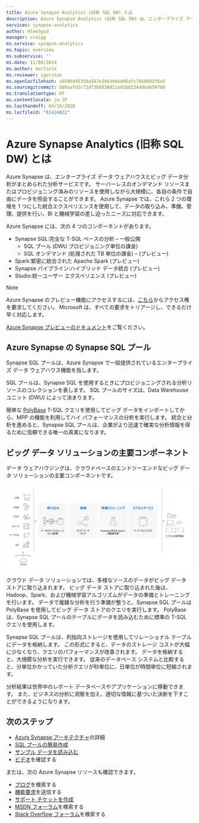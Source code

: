 ```yaml
---
title: Azure Synapse Analytics (旧称 SQL DW) とは
description: Azure Synapse Analytics (旧称 SQL DW) は、エンタープライズ データ ウェアハウスとビッグ データの分析を同時に備えた無制限の分析サービスです。
services: synapse-analytics
author: mlee3gsd
manager: craigg
ms.service: synapse-analytics
ms.topic: overview
ms.subservice: ''
ms.date: 11/04/2019
ms.author: martinle
ms.reviewer: igorstan
ms.openlocfilehash: a9506d45350a567e3643b6edd6afc7668662f6e5
ms.sourcegitcommit: b80aafd2c71d7366838811e92bd234ddbab507b6
ms.translationtype: HT
ms.contentlocale: ja-JP
ms.lasthandoff: 04/16/2020
ms.locfileid: "81416022"
---
```

# <a name="what-is-azure-synapse-analytics-formerly-sql-dw"></a>Azure Synapse Analytics (旧称 SQL DW) とは

Azure Synapse は、エンタープライズ データ ウェアハウスとビッグ データ分析がまとめられた分析サービスです。 サーバーレスのオンデマンド リソースまたはプロビジョニング済みのリソースを使用しながら大規模に、各自の条件で自由にデータを照会することができます。 Azure Synapse では、これら 2 つの環境を 1 つにした統合エクスペリエンスを使用して、データの取り込み、準備、管理、提供を行い、BI と機械学習の差し迫ったニーズに対応できます。

Azure Synapse には、次の 4 つのコンポーネントがあります。

- Synapse SQL:完全な T-SQL ベースの分析 – 一般公開
  - SQL プール (DWU プロビジョニング単位の課金)
  - SQL オンデマンド (処理された TB 単位の課金) – (プレビュー)
- Spark:緊密に統合された Apache Spark (プレビュー)
- Synapse パイプライン:ハイブリッド データ統合 (プレビュー)
- Studio:統一ユーザー エクスペリエンス  (プレビュー)

> [!NOTE]
> Azure Synapse のプレビュー機能にアクセスするには、[こちら](https://aka.ms/synapsepreview)からアクセス権を要求してください。 Microsoft は、すべての要求をトリアージし、できるだけ早く対応します。
>
> [Azure Synapse プレビューのドキュメント](../overview-what-is.md)をご覧ください。

## <a name="synapse-sql-pool-in-azure-synapse"></a>Azure Synapse の Synapse SQL プール

Synapse SQL プールは、Azure Synapse で一般提供されているエンタープライズ データ ウェアハウス機能を指します。

SQL プールは、Synapse SQL を使用するときにプロビジョニングされる分析リソースのコレクションを表します。 SQL プールのサイズは、Data Warehouse ユニット (DWU) によって決まります。

簡単な [PolyBase](/sql/relational-databases/polybase/polybase-guide?toc=/azure/synapse-analytics/sql-data-warehouse/toc.json&bc=/azure/synapse-analytics/sql-data-warehouse/breadcrumb/toc.json&view=azure-sqldw-latest) T-SQL クエリを使用してビッグ データをインポートしてから、MPP の機能を利用してハイ パフォーマンスの分析を実行します。 統合と分析を進めると、Synapse SQL プールは、企業がより迅速で確実な分析情報を得るために信頼できる唯一の真実になります。  

## <a name="key-component-of-a-big-data-solution"></a>ビッグ データ ソリューションの主要コンポーネント

データ ウェアハウジングは、クラウドベースのエンドツーエンドなビッグ データ ソリューションの主要コンポーネントです。

![データ ウェアハウス ソリューション](./media/sql-data-warehouse-overview-what-is/data-warehouse-solution.png)

クラウド データ ソリューションでは、多様なソースのデータがビッグ データ ストアに取り込まれます。 ビッグ データ ストアに取り込まれた後は、Hadoop、Spark、および機械学習アルゴリズムがデータの準備とトレーニングを行います。 データで複雑な分析を行う準備が整うと、Synapse SQL プールは PolyBase を使用してビッグ データ ストアのクエリを実行します。 PolyBase は、Synapse SQL プールのテーブルにデータを読み込むために標準の T-SQL クエリを使用します。

Synapse SQL プールは、列指向ストレージを使用してリレーショナル テーブルにデータを格納します。 この形式にすると、データのストレージ コストが大幅に少なくなり、クエリのパフォーマンスが改善されます。 データを格納すると、大規模な分析を実行できます。 従来のデータベース システムと比較すると、分単位かかっていた分析クエリが秒単位に、日単位が時間単位に短縮されます。

分析結果は世界中のレポート データベースやアプリケーションに移動できます。 また、ビジネスの分析に洞察を加え、適切な情報に基づいた決断を下すことができるようになります。

## <a name="next-steps"></a>次のステップ

- [Azure Synapse アーキテクチャ](massively-parallel-processing-mpp-architecture.md)の詳細
- [SQL プールの簡易作成](create-data-warehouse-portal.md)
- [サンプル データを読み込む](load-data-from-azure-blob-storage-using-polybase.md)
- [ビデオ](https://azure.microsoft.com/documentation/videos/index/?services=sql-data-warehouse)を確認する

または、次の Azure Synapse リソースも確認できます。

- [ブログ](https://azure.microsoft.com/blog/tag/azure-sql-data-warehouse/)を検索する
- [機能要求](https://feedback.azure.com/forums/307516-sql-data-warehouse)を送信する
- [サポート チケットを作成](sql-data-warehouse-get-started-create-support-ticket.md)
- [MSDN フォーラム](https://social.msdn.microsoft.com/Forums/azure/home?forum=AzureSQLDataWarehouse)を検索する
- [Stack Overflow フォーラム](https://stackoverflow.com/questions/tagged/azure-sqldw)を検索する
